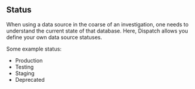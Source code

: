## Status

When using a data source in the coarse of an investigation, one needs to understand the current state of that database. Here, Dispatch allows you define your own data source statuses.

Some example status:

- Production
- Testing
- Staging
- Deprecated
